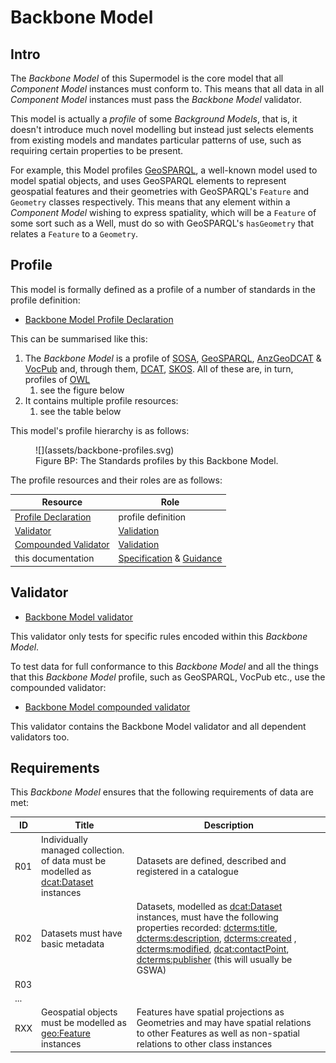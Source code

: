# Backbone Model

## Intro

The _Backbone Model_ of this Supermodel is the core model that all _Component Model_ instances must conform to. This means that all data in all _Component Model_ instances must pass the _Backbone Model_ validator.

This model is actually a _profile_ of some _Background Models_, that is, it doesn't introduce much novel modelling but instead just selects elements from existing models and mandates particular patterns of use, such as requiring certain properties to be present. 

For example, this Model profiles [GeoSPARQL](background.md#geosparql), a well-known model used to model spatial objects, and uses GeoSPARQL elements to represent geospatial features and their geometries with GeoSPARQL's `Feature` and `Geometry` classes respectively. This means that any element within a _Component Model_ wishing to express spatiality, which will be a `Feature` of some sort such as a Well, must do so with GeoSPARQL's `hasGeometry` that relates a `Feature` to a `Geometry`.

## Profile

This model is formally defined as a profile of a number of standards in the profile definition:

* [Backbone Model Profile Declaration](https://github.com/nicholascar/gswa-supermodel/blob/main/rdf/backbone/profile.ttl)

This can be summarised like this: 

1. The _Backbone Model_ is a profile of [SOSA](background.md#sosa), [GeoSPARQL](background.md#geosparql), [AnzGeoDCAT](background.md#anzgeodcat) & [VocPub](background.md#vocpub) and, through them, [DCAT](background.md#dcat), [SKOS](background.md#skos). All of these are, in turn, profiles of [OWL](background.md#owl)
    1. see the figure below
2. It contains multiple profile resources:
    1. see the table below

This model's profile hierarchy is as follows:

<figure markdown>
  ![](assets/backbone-profiles.svg)  
  <figcaption>Figure BP: The Standards profiles by this Backbone Model.</figcaption>
</figure>

The profile resources and their roles are as follows:

**Resource** | **Role**
--- | ---
[Profile Declaration](https://github.com/nicholascar/gswa-supermodel/blob/main/rdf/backbone/profile.ttl) | profile definition
[Validator](https://github.com/nicholascar/gswa-supermodel/blob/main/rdf/backbone/validator.ttl) | [Validation](https://www.w3.org/TR/dx-prof/#Role:validation)
[Compounded Validator](https://github.com/nicholascar/gswa-supermodel/blob/main/rdf/backbone/validator-compounded.ttl) | [Validation](https://www.w3.org/TR/dx-prof/#Role:validation)
this documentation | [Specification](https://www.w3.org/TR/dx-prof/#Role:guidance) & [Guidance](https://www.w3.org/TR/dx-prof/#Role:guidance)


## Validator

* [Backbone Model validator](https://github.com/nicholascar/gswa-supermodel/blob/main/rdf/backbone/validator.ttl)

This validator only tests for specific rules encoded within this _Backbone Model_. 

To test data for full conformance to this _Backbone Model_ and all the things that this _Backbone Model_ profile, such as GeoSPARQL, VocPub etc., use the compounded validator:

* [Backbone Model compounded validator](https://github.com/nicholascar/gswa-supermodel/blob/main/rdf/backbone/validator-compounded.ttl)

This validator contains the Backbone Model validator and all dependent validators too.

## Requirements

This _Backbone Model_ ensures that the following requirements of data are met:

**ID** | **Title** | **Description**
--- | --- | --- 
R01 | Individually managed collection. of data must be modelled as [dcat:Dataset](https://www.w3.org/TR/vocab-dcat/#Class:Dataset) instances | Datasets are defined, described and registered in a catalogue
R02 | Datasets must have basic metadata | Datasets, modelled as [dcat:Dataset](https://www.w3.org/TR/vocab-dcat/#Class:Dataset) instances, must have the following properties recorded: [dcterms:title](https://www.w3.org/TR/vocab-dcat/#Property:resource_title), [dcterms:description](https://www.w3.org/TR/vocab-dcat/#Property:resource_description), [dcterms:created](http://purl.org/dc/terms/created) , [dcterms:modified](http://purl.org/dc/terms/modified), [dcat:contactPoint](https://www.w3.org/TR/vocab-dcat/#Property:resource_contact_point), [dcterms:publisher](https://www.w3.org/TR/vocab-dcat/#Property:resource_publisher) (this will usually be GSWA) 
R03 | |
... | | 
RXX | Geospatial objects must be modelled as [geo:Feature](https://opengeospatial.github.io/ogc-geosparql/geosparql11/spec.html#_class_geofeature) instances | Features have spatial projections as Geometries and may have spatial relations to other Features as well as non-spatial relations to other class instances